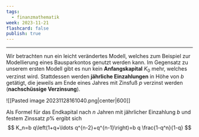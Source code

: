 ```yaml
---
tags:
  - finanzmathematik
week: 2023-11-21
flashcard: false
publish: true
---
```

***

Wir betrachten nun ein leicht verändertes Modell, welches zum Beispiel zur Modellierung eines Bausparkontos genutzt werden kann. Im Gegensatz zu unserem ersten Modell gibt es nun kein **Anfangskapital** $K_0$ mehr, welches verzinst wird. Stattdessen werden **jährliche Einzahlungen** in Höhe von $b$ getätigt, die jeweils am Ende eines Jahres mit Zinsfuß $p$ verzinst werden (**nachschüssige Verzinsung**).

![[Pasted image 20231128161040.png|center|600]]

Als Formel für das Endkapital nach $n$ Jahren mit jährlicher Einzahlung $b$ und festem Zinssatz $p \%$ ergibt sich
$$
K_n=b q\left(1+q+\ldots q^{n-2}+q^{n-1}\right)=b q \frac{1-q^n}{1-q}
$$
